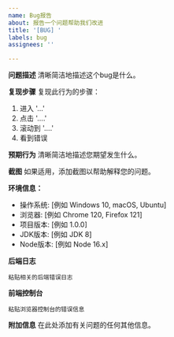 ```yaml
---
name: Bug报告
about: 报告一个问题帮助我们改进
title: '[BUG] '
labels: bug
assignees: ''

---
```


**问题描述**
清晰简洁地描述这个bug是什么。

**复现步骤**
复现此行为的步骤：
1. 进入 '...'
2. 点击 '....'
3. 滚动到 '....'
4. 看到错误

**预期行为**
清晰简洁地描述您期望发生什么。

**截图**
如果适用，添加截图以帮助解释您的问题。

**环境信息：**
 - 操作系统: [例如 Windows 10, macOS, Ubuntu]
 - 浏览器: [例如 Chrome 120, Firefox 121]
 - 项目版本: [例如 1.0.0]
 - JDK版本: [例如 JDK 8]
 - Node版本: [例如 Node 16.x]

**后端日志**
```
粘贴相关的后端错误日志
```

**前端控制台**
```
粘贴浏览器控制台的错误信息
```

**附加信息**
在此处添加有关问题的任何其他信息。


